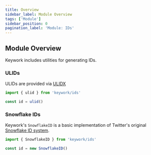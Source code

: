 ```yaml
---
title: Overview
sidebar_label: Module Overview
tags: ['Module']
sidebar_position: 0
pagination_label: 'Module: IDs'
---
```


## Module Overview

Keywork includes utilities for generating IDs.

### ULIDs

ULIDs are provided via [ULIDX](https://www.npmjs.com/package/ulidx)

```ts
import { ulid } from 'keywork/ids'

const id = ulid()
```

### Snowflake IDs

Keywork's `SnowflakeID` is a basic implementation of Twitter's original [Snowflake ID system](https://en.wikipedia.org/wiki/Snowflake_ID).

```ts
import { SnowflakeID } from 'keywork/ids'

const id = new SnowflakeID()
```
